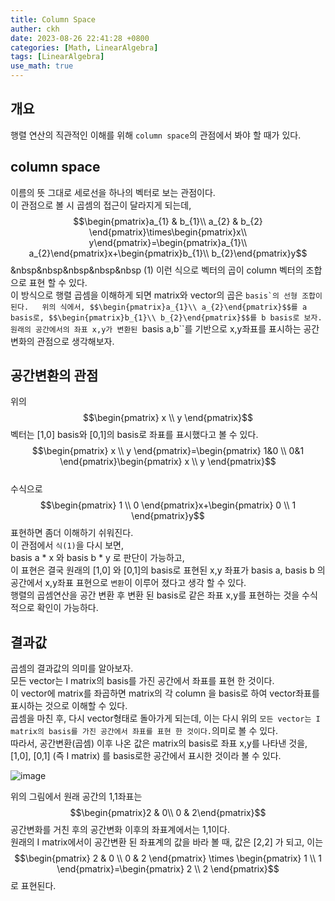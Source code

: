 ```yaml
---
title: Column Space
auther: ckh
date: 2023-08-26 22:41:28 +0800
categories: [Math, LinearAlgebra]
tags: [LinearAlgebra]    
use_math: true
---
```


## 개요
행렬 연산의 직관적인 이해를 위해 ``column space``의 관점에서 봐야 할 때가 있다.  


## column space
이름의 뜻 그대로 세로선을 하나의 벡터로 보는 관점이다.  
이 관점으로 볼 시 곱셈의 접근이 달라지게 되는데,  
$$\begin{pmatrix}a_{1} & b_{1}\\ a_{2} & b_{2} \end{pmatrix}\times\begin{pmatrix}x\\ y\end{pmatrix}=\begin{pmatrix}a_{1}\\ a_{2}\end{pmatrix}x+\begin{pmatrix}b_{1}\\ b_{2}\end{pmatrix}y$$ &nbsp&nbsp&nbsp&nbsp&nbsp (1)
이런 식으로 벡터의 곱이 column 벡터의 조합으로 표현 할 수 있다.  
이 방식으로 행렬 곱셈을 이해하게 되면 matrix와 vector의 곱은 ``basis`의 선형 조합이 된다.  
위의 식에서, $$\begin{pmatrix}a_{1}\\ a_{2}\end{pmatrix}$$를 a basis로, $$\begin{pmatrix}b_{1}\\ b_{2}\end{pmatrix}$$를 b basis로 보자.   
원래의 공간에서의 좌표 x,y가 변환된 ``basis a,b``를 기반으로 x,y좌표를 표시하는 공간변화의 관점으로 생각해보자.  

## 공간변환의 관점
위의 $$\begin{pmatrix} x \\ y \end{pmatrix}$$벡터는 [1,0] basis와 [0,1]의 basis로 좌표를 표시했다고 볼 수 있다.    
$$\begin{pmatrix} x \\ y \end{pmatrix}=\begin{pmatrix} 1&0 \\ 0&1 \end{pmatrix}\begin{pmatrix} x \\ y \end{pmatrix}$$  
수식으로 $$\begin{pmatrix} 1 \\ 0 \end{pmatrix}x+\begin{pmatrix} 0 \\ 1 \end{pmatrix}y$$ 표현하면 좀더 이해하기 쉬워진다.  
이 관점에서 ``식(1)``을 다시 보면,  
basis a * x 와 basis b * y 로 판단이 가능하고,   
이 표현은 결국 원래의 [1,0] 와 [0,1]의 basis로 표현된 x,y 좌표가
basis a, basis b 의 공간에서 x,y좌표 표현으로 ``변환``이 이루어 졌다고 생각 할 수 있다.  
행렬의 곱셈연산을 공간 변환 후 변환 된 basis로 같은 좌표 x,y를 표현하는 것을 수식적으로 확인이 가능하다.    

## 결과값
곱셈의 결과값의 의미를 알아보자.  
모든 vector는 I matrix의 basis를 가진 공간에서 좌표를 표현 한 것이다.  
이 vector에 matrix를 좌곱하면 matrix의 각 column 을 basis로 하여 vector좌표를 표시하는 것으로 이해할 수 있다.  
곱셈을 마친 후, 다시 vector형태로 돌아가게 되는데, 이는 다시 위의 ``모든 vector는 I matrix의 basis를 가진 공간에서 좌표를 표현 한 것이다.``의미로 볼 수 있다.  
따라서, 
공간변환(곱셈) 이후 나온 값은 matrix의 basis로 좌표 x,y를 나타낸 것을,  
[1,0], [0,1] (즉 I matrix) 를 basis로한 공간에서 표시한 것이라 볼 수 있다.    

![image](https://github.com/ckh7488/ckh7488.github.io/assets/75701998/f867afc9-6faa-4e34-aefd-f2f56607e157)  

위의 그림에서 원래 공간의 1,1좌표는 $$\begin{pmatrix}2 & 0\\ 0 & 2\end{pmatrix}$$ 공간변화를 거친 후의 공간변화 이후의 좌표계에서는  1,1이다.  
원래의 I matrix에서이 공간변환 된 좌표계의 값을 바라 볼 때, 값은 [2,2] 가 되고, 이는
$$\begin{pmatrix}
2 & 0 \\ 
0 & 2 
\end{pmatrix} \times \begin{pmatrix}
1 \\ 
1 
\end{pmatrix}=\begin{pmatrix}
2 \\ 
2 
\end{pmatrix}$$
로 표현된다.  
